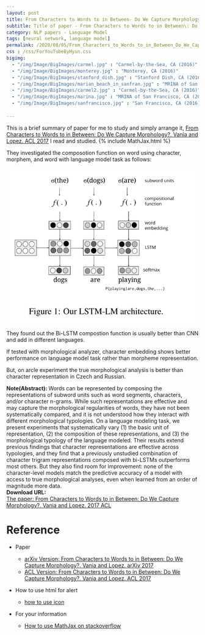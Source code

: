 ```yaml
---
layout: post
title: From Characters to Words to in Between- Do We Capture Morphology?
subtitle: Title of paper - From Characters to Words to in Between\: Do We Capture Morphology?
category: NLP papers - Language Model
tags: [neural network, language model]
permalink: /2020/08/05/From_Characters_to_Words_to_in_Between_Do_We_Capture_Morphology/
css : /css/ForYouTubeByHyun.css
bigimg: 
  - "/img/Image/BigImages/carmel.jpg" : "Carmel-by-the-Sea, CA (2016)"
  - "/img/Image/BigImages/monterey.jpg" : "Monterey, CA (2016)"
  - "/img/Image/BigImages/stanford_dish.jpg" : "Stanford Dish, CA (2016)"
  - "/img/Image/BigImages/marian_beach_in_sanfran.jpg" : "MRINA of San Francisco, CA (2016)"
  - "/img/Image/BigImages/carmel2.jpg" : "Carmel-by-the-Sea, CA (2016)"
  - "/img/Image/BigImages/marina.jpg" : "MRINA of San Francisco, CA (2016)"
  - "/img/Image/BigImages/sanfrancisco.jpg" : "San Francisco, CA (2016)"
  
---
```


This is a brief summary of paper for me to study and simply arrange it, [From Characters to Words to in Between: Do We Capture Morphology?. Vania and Lopez. ACL 2017](https://www.aclweb.org/anthology/P17-1184/) I read and studied. 
{% include MathJax.html %}

They investigated the composotion function on word using character, morphem, and word with language model task as follows:

![Vania and Lopez. 2017 ACL](/img/Image/NaturalLanguageProcessing/NLPLabs/Paper_Investigation/Language_Model/2020-08-05-From_Characters_to_Words_to_in_Between_Do_We_Capture_Morphology/LSTM_LM.PNG)

They found out the Bi-LSTM compostion function is usually better than CNN and add in different languages. 

If tested with morphological analyzer, character embedding shows better performance on language model task rather than morpheme representation. 

But, on arcle experiment the true morphological analysis is better than character representation in Czech and Russian. 

<div class="alert alert-info" role="alert"><i class="fa fa-info-circle"></i> <b>Note(Abstract): </b>
Words can be represented by composing the representations of subword units such as word segments, characters, and/or character n-grams. While such representations are effective and may capture the morphological regularities of words, they have not been systematically compared, and it is not understood how they interact with different morphological typologies. On a language modeling task, we present experiments that systematically vary (1) the basic unit of representation, (2) the composition of these representations, and (3) the morphological typology of the language modeled. Their results extend previous findings that character representations are effective across typologies, and they find that a previously unstudied combination of character trigram representations composed with bi-LSTMs outperforms most others. But they also find room for improvement: none of the character-level models match the predictive accuracy of a model with access to true morphological analyses, even when learned from an order of magnitude more data.
</div>
    
<div class="alert alert-success" role="alert"><i class="fa fa-paperclip fa-lg"></i> <b>Download URL: </b><br>
  <a href="https://www.aclweb.org/anthology/P17-1184/">The paper: From Characters to Words to in Between: Do We Capture Morphology?. Vania and Lopez. 2017 ACL</a>
</div>

# Reference 

- Paper 
  - [arXiv Version: From Characters to Words to in Between: Do We Capture Morphology?. Vania and Lopez. arXiv 2017](https://arxiv.org/abs/1704.08352)
  - [ACL Version: From Characters to Words to in Between: Do We Capture Morphology?. Vania and Lopez. ACL 2017](https://www.aclweb.org/anthology/P17-1184/)
  
- How to use html for alert
  - [how to use icon](http://idratherbewriting.com/documentation-theme-jekyll/mydoc_icons.html)
    
- For your information
  - [How to use MathJax on stackoverflow](https://math.meta.stackexchange.com/questions/5020/mathjax-basic-tutorial-and-quick-reference)




























